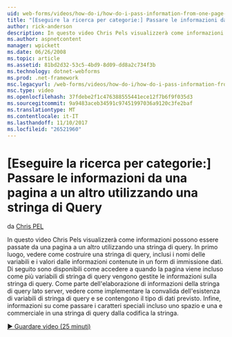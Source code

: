 ```yaml
---
uid: web-forms/videos/how-do-i/how-do-i-pass-information-from-one-page-to-another-using-a-query-string
title: "[Eseguire la ricerca per categorie:] Passare le informazioni da una pagina a un'altra usando una stringa di Query | Documenti Microsoft"
author: rick-anderson
description: In questo video Chris Pels visualizzerà come informazioni possono essere passate da una pagina a un altro utilizzando una stringa di query. In primo luogo, vedere come costruire una stringa di query in...
ms.author: aspnetcontent
manager: wpickett
ms.date: 06/26/2008
ms.topic: article
ms.assetid: 81bd2d32-53c5-4bd9-8d09-dd8a2c734f3b
ms.technology: dotnet-webforms
ms.prod: .net-framework
msc.legacyurl: /web-forms/videos/how-do-i/how-do-i-pass-information-from-one-page-to-another-using-a-query-string
msc.type: video
ms.openlocfilehash: 37fdebe2f1c476388555441ece12f7b6f9f035d3
ms.sourcegitcommit: 9a9483aceb34591c97451997036a9120c3fe2baf
ms.translationtype: MT
ms.contentlocale: it-IT
ms.lasthandoff: 11/10/2017
ms.locfileid: "26521960"
---
```

<a name="how-do-i-pass-information-from-one-page-to-another-using-a-query-string"></a>[Eseguire la ricerca per categorie:] Passare le informazioni da una pagina a un altro utilizzando una stringa di Query
====================
da [Chris PEL](https://twitter.com/chrispels)

In questo video Chris Pels visualizzerà come informazioni possono essere passate da una pagina a un altro utilizzando una stringa di query. In primo luogo, vedere come costruire una stringa di query, inclusi i nomi delle variabili e i valori dalle informazioni contenute in un form di immissione dati. Di seguito sono disponibili come accedere a quando la pagina viene incluso come più variabili di stringa di query vengono gestite le informazioni sulla stringa di query. Come parte dell'elaborazione di informazioni della stringa di query lato server, vedere come implementare la convalida dell'esistenza di variabili di stringa di query e se contengono il tipo di dati previsto. Infine, informazioni su come passare i caratteri speciali incluso uno spazio e una e commerciale in una stringa di query dalla codifica la stringa.

[&#9654; Guardare video (25 minuti)](https://channel9.msdn.com/Blogs/ASP-NET-Site-Videos/how-do-i-pass-information-from-one-page-to-another-using-a-query-string)
